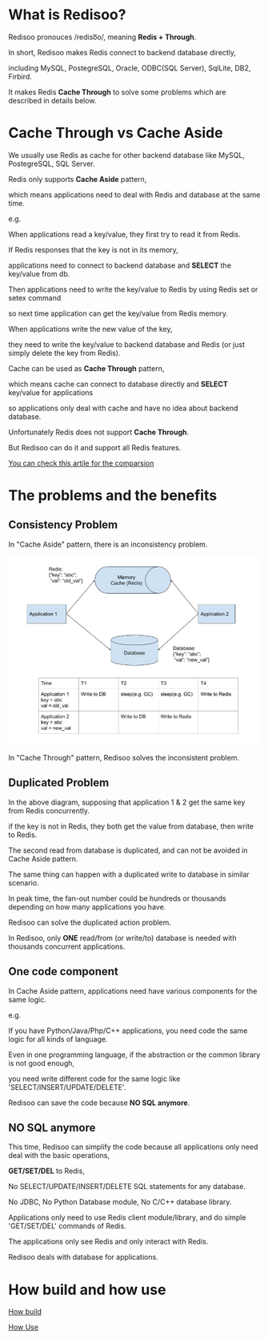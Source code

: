 
# What is Redisoo?

Redisoo pronouces /rediso͞o/, meaning **Redis + Through**.

In short, Redisoo makes Redis connect to backend database directly, 

including MySQL, PostegreSQL, Oracle, ODBC(SQL Server), SqlLite, DB2, Firbird.

It makes Redis **Cache Through** to solve some problems which are described in details below.

# Cache Through vs Cache Aside

We usually use Redis as cache for other backend database like MySQL, PostegreSQL, SQL Server. 

Redis only supports **Cache Aside** pattern, 

which means applications need to deal with Redis and database at the same time.

e.g.

When applications read a key/value, they first try to read it from Redis. 

If Redis responses that the key is not in its memory, 

applications need to connect to backend database and **SELECT** the key/value from db. 

Then applications need to write the key/value to Redis by using Redis set or setex command

so next time application can get the key/value from Redis memory.

When applications write the new value of the key, 

they need to write the key/value to backend database and Redis (or just simply delete the key from Redis).

Cache can be used as **Cache Through** pattern, 

which means cache can connect to database directly and **SELECT** key/value for applications

so applications only deal with cache and have no idea about backend database.

Unfortunately Redis does not support **Cache Through**. 

But Redisoo can do it and support all Redis features.

[You can check this artile for the comparsion](https://codeahoy.com/2017/08/11/caching-strategies-and-how-to-choose-the-right-one/)

# The problems and the benefits

## Consistency Problem

In "Cache Aside" pattern, there is an inconsistency problem.

<img src="inconsistency.jpg" width=800>

In "Cache Through" pattern, Redisoo solves the inconsistent problem.

## Duplicated Problem

In the above diagram, supposing that application 1 & 2 get the same key from Redis concurrently.

if the key is not in Redis, they both get the value from database, then write to Redis. 

The second read from database is duplicated, and can not be avoided in Cache Aside pattern. 

The same thing can happen with a duplicated write to database in similar scenario.  

In peak time, the fan-out number could be hundreds or thousands depending on how many applications you have.

Redisoo can solve the duplicated action problem. 

In Redisoo, only **ONE** read/from (or write/to) database is needed with thousands concurrent applications. 

## One code component

In Cache Aside pattern, applications need have various components for the same logic.

e.g. 

If you have Python/Java/Php/C++ applications, you need code the same logic for all kinds of language.

Even in one programming language, if the abstraction or the common library is not good enough, 

you need write different code for the same logic like 'SELECT/INSERT/UPDATE/DELETE'.

Redisoo can save the code because **NO SQL anymore**.

## NO SQL anymore

This time, Redisoo can simplify the code because all applications only need deal with the basic operations, 

**GET/SET/DEL** to Redis, 

No SELECT/UPDATE/INSERT/DELETE SQL statements for any database. 

No JDBC, No Python Database module, No C/C++ database library.

Applications only need to use Redis client module/library, and do simple 'GET/SET/DEL' commands of Redis.

The applications only see Redis and only interact with Redis. 

Redisoo deals with database for applications.

# How build and how use

[How build](build.md)

[How Use](use.md)


